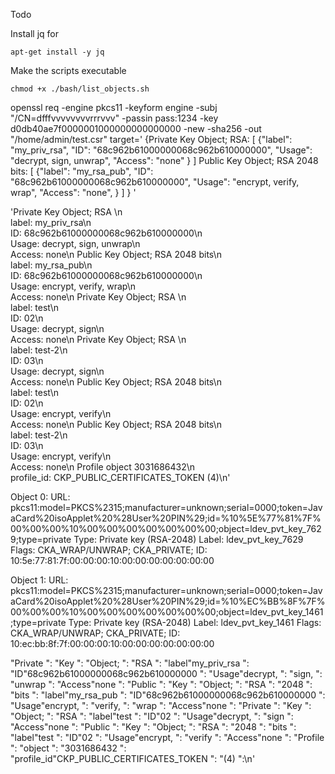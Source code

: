 
Todo

Install jq for

```
apt-get install -y jq
```

Make the scripts executable

```
chmod +x ./bash/list_objects.sh
```


openssl req -engine pkcs11 -keyform engine -subj "/CN=dfffvvvvvvvvrrrvvv" -passin pass:1234 -key d0db40ae7f0000001000000000000000 -new -sha256 -out "/home/admin/test.csr"
target='
{Private Key Object; RSA:
[
{"label": "my_priv_rsa",
"ID": "68c962b61000000068c962b610000000",
"Usage": "decrypt, sign, unwrap",
"Access": "none"
}
]
Public Key Object; RSA 2048 bits:
[
{"label": "my_rsa_pub",
"ID": "68c962b61000000068c962b610000000",
"Usage": "encrypt, verify, wrap",
"Access": "none",
}
]
}
'


'Private Key Object; RSA \n    
    label:      my_priv_rsa\n  
    ID:         68c962b61000000068c962b610000000\n  
    Usage:      decrypt, sign, unwrap\n  
    Access:     none\n
Public Key Object; RSA 2048 bits\n  
    label:      my_rsa_pub\n  
    ID:         68c962b61000000068c962b610000000\n  
    Usage:      encrypt, verify, wrap\n  
    Access:     none\n
Private Key Object; RSA \n  
    label:      test\n  
    ID:         02\n  
    Usage:      decrypt, sign\n  
    Access:     none\n
Private Key Object; RSA \n  
    label:      test-2\n  
    ID:         03\n  
    Usage:      decrypt, sign\n  
    Access:     none\n
Public Key Object; RSA 2048 bits\n  
    label:      test\n  
    ID:         02\n  
    Usage:      encrypt, verify\n  
    Access:     none\n
Public Key Object; RSA 2048 bits\n  
    label:      test-2\n  
    ID:         03\n  
    Usage:      encrypt, verify\n  
    Access:     none\n
Profile object 3031686432\n  
profile_id:          CKP_PUBLIC_CERTIFICATES_TOKEN (4)\n'



Object 0:
	URL: pkcs11:model=PKCS%2315;manufacturer=unknown;serial=0000;token=JavaCard%20isoApplet%20%28User%20PIN%29;id=%10%5E%77%81%7F%00%00%00%10%00%00%00%00%00%00%00;object=ldev_pvt_key_7629;type=private
	Type: Private key (RSA-2048)
	Label: ldev_pvt_key_7629
	Flags: CKA_WRAP/UNWRAP; CKA_PRIVATE; 
	ID: 10:5e:77:81:7f:00:00:00:10:00:00:00:00:00:00:00

Object 1:
	URL: pkcs11:model=PKCS%2315;manufacturer=unknown;serial=0000;token=JavaCard%20isoApplet%20%28User%20PIN%29;id=%10%EC%BB%8F%7F%00%00%00%10%00%00%00%00%00%00%00;object=ldev_pvt_key_1461;type=private
	Type: Private key (RSA-2048)
	Label: ldev_pvt_key_1461
	Flags: CKA_WRAP/UNWRAP; CKA_PRIVATE; 
	ID: 10:ec:bb:8f:7f:00:00:00:10:00:00:00:00:00:00:00





"Private ": "Key ": "Object; ": "RSA ": "label"my_priv_rsa ": "ID"68c962b61000000068c962b610000000 ": "Usage"decrypt, ": "sign, ": "unwrap ": "Access"none ": "Public ": "Key ": "Object; ": "RSA ": "2048 ": "bits ": "label"my_rsa_pub ": "ID"68c962b61000000068c962b610000000 ": "Usage"encrypt, ": "verify, ": "wrap ": "Access"none ": "Private ": "Key ": "Object; ": "RSA ": "label"test ": "ID"02 ": "Usage"decrypt, ": "sign ": "Access"none ": "Public ": "Key ": "Object; ": "RSA ": "2048 ": "bits ": "label"test ": "ID"02 ": "Usage"encrypt, ": "verify ": "Access"none ": "Profile ": "object ": "3031686432 ": "profile_id"CKP_PUBLIC_CERTIFICATES_TOKEN ": "(4) ":\n'